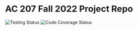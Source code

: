 # AC 207 Fall 2022  Project Repo

![Testing Status](https://code.harvard.edu/CS107/team27/actions/workflows/tests.yml/badge.svg)
![Code Coverage Status](https://code.harvard.edu/CS107/team27/actions/workflows/code_coverage.yml/badge.svg)


